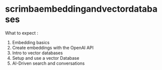 # scrimbaembeddingandvectordatabases


What to expect :

1. Embedding basics
2. Create embeddings with the OpenAI API
3. Intro to vector databases
4. Setup and use a vector Database
5. AI-Driven search and conversations
